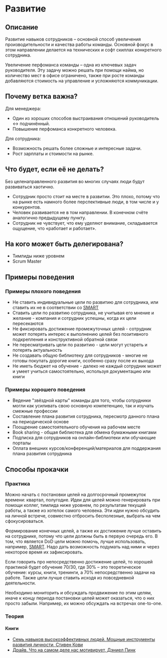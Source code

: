 # Развитие
## Описание
Развитие навыков сотрудников – основной способ увеличения производительности и качества работы команды. Основной фокус в этом направлении делается на технических и софт скиллах конкретного сотрудника.

Увеличение перфоманса команды – одна из ключевых задач руководителя. Эту задачу можно решать при помощи найма, но количество мест в офисе ограничено, также при росте команды добавляются стоимость на управление и усложняются коммуникации.

## Почему ветка важна?
Для менеджера:
- Один из хороших способов выстраивания отношений руководитель <-> подчинённый.
- Повышение перфоманса конкретного человека.

Для сотрудника:
- Возможность решать более сложные и интересные задачи.
- Рост зарплаты и стоимости на рынке.

## Что будет, если её не делать?
Без целенаправленного развития во многих случаях люди будут развиваться хаотично.
- Сотрудник просто стоит на месте в развитии. Это плохо, потому что на рынке есть намного более перспективные люди, в том числе и у конкурентов.
- Человек развивается не в том направлении. В конечном счёте аналогично предыдущему пункту.
- Сотрудник не чувствует, что ему уделяют внимание, складывается ощущение, что «работает и работает».

## На кого может быть делегирована?
- Тимлиды ниже уровнем
- Scrum Master

## Примеры поведения
### Примеры плохого поведения
- Не ставить индивидуальные цели по развитию для сотрудника, или ставить их не в соответствии со [SMART](https://ru.wikipedia.org/wiki/SMART)
- Ставить цели по развитию сотрудника, не учитывая его мнение и желание - компания и сотрудник успешны, когда их цели пересекаются
- Не фиксировать достижение промежуточных целей - сотрудник может потерять интерес к выполнению целей без позитивного подкрепления и конструктивной обратной связи
- Не пересматривать цели по развитию - цели могут устареть и потерять актуальность
- Не создавать общую библиотеку для сотрудников - многие не готовы покупать дорогие книги, особенно сразу после их выхода
- Не иметь бюджет на обучение - далеко не каждый сотрудник может и умеет учиться самостоятельно, используя документацию или книги

### Примеры хорошего поведения
- Ведение "звёздной карты" команды для того, чтобы сотрудники могли как усиливать свою основную компетенцию, так и изучать смежные профессии
- Составление плана развития сотрудника, пересмотр данного плана на периодической основе
- Поощрение самостоятельного обучения на рабочем месте
- Book sharing - общая библиотека для обмена бумажными книгами
- Подписка для сотрудников на онлайн-библиотеки или обучающие порталы
- Оплата внешних курсов/конференций/материалов для поддержания плана развития сотрудника

## Способы прокачки
### Практика
Можно начать с постановки целей на долгосрочный промежуток времени: квартал, полугодие. Идеи для целей можно генерировать при помощи коллег, тимлида ниже уровнем, по результатам текущей работы, а также из хотелок самого человека. Эти идеи нужно обсудить на личной встрече, совместно отбросить бесполезные, выбрать на чем сфокусироваться.

Формирование конечных целей, а также их достижение лучше оставить на сотруднике, потому что цели должны быть в первую очередь его. В том, что является DoD цели можно помочь, лучше использовать, например, [SMART](https://ru.wikipedia.org/wiki/SMART). Надо дать возможность подумать над ними и через некоторое время их зафиксировать.

Если говорить про непосредственно достижение целей, то хорошей практикой будет обучение 70/30, где 30% – это теоретическое обучение: курсы, книги, тренинги, а 70% непосредственно задачи на работе. Также цели лучше ставить исходя из повседневной деятельности.

Необходимо мониторить и обсуждать продвижение по этим целям, иначе к концу периода постановки целей может оказаться, что о них просто забыли. Например, их можно обсуждать на встречах one-to-one.

### Теория
#### Книги
- [Семь навыков высокоэффективных людей. Мощные инструменты развития личности, Стивен Кови](https://www.ozon.ru/context/detail/id/4749424/)
- [Драйв. Что на самом деле нас мотивирует, Дэниел Пинк](https://www.ozon.ru/context/detail/id/22524686/)
